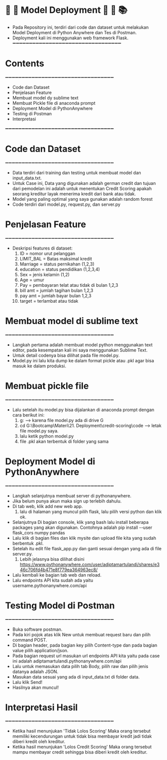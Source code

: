 # 🎈 🎉 Model Deployment 🎊 🎈 📚 

- Pada Repository ini, terdiri dari code dan dataset untuk melakukan Model Deployment di Python Anywhere dan Tes di Postman.
- Deployment kali ini menggunakan web framework Flask.
➖➖➖➖➖➖➖➖➖➖➖➖➖➖➖➖➖➖➖➖➖➖➖➖➖➖➖➖➖➖➖➖➖  

# Contents
➖➖➖➖➖➖➖➖➖➖➖➖➖➖➖➖➖➖➖➖➖➖➖➖➖➖➖➖➖➖➖➖➖  

- Code dan Dataset
- Penjelasan Feature
- Membuat model dy sublime text
- Membuat Pickle file di anaconda prompt 
- Deployment Model di PythonAnywhere
- Testing di Postman
- Interpretasi

➖➖➖➖➖➖➖➖➖➖➖➖➖➖➖➖➖➖➖➖➖➖➖➖➖➖➖➖➖➖➖➖➖

# Code dan Dataset
➖➖➖➖➖➖➖➖➖➖➖➖➖➖➖➖➖➖➖➖➖➖➖➖➖➖➖➖➖➖➖➖➖

- Data terdiri dari training dan testing untuk membuat model dan input_data.txt.
- Untuk Case ini, Data yang digunakan adalah german credit dan tujuan dari pemodelan ini adalah untuk menentukan Credit Scoring apakah seorang kreditur layak menerima kredit dari bank atau tidak.
- Model yang paling optimal yang saya gunakan adalah random forest
- Code terdiri dari model.py, request.py, dan server.py

# Penjelasan Feature
➖➖➖➖➖➖➖➖➖➖➖➖➖➖➖➖➖➖➖➖➖➖➖➖➖➖➖➖➖➖➖➖➖
- Deskripsi features di dataset:
    1. ID = nomor urut pelanggan
    2. LIMIT_BAL = Batas maksimal kredit
    3. Marriage = status pernikahan (1,2,3)
    4. education = status pendidikan (1,2,3,4)
    5. Sex = jenis kelamin (1,2)
    6. Age = umur
    7. Pay = pembayaran telat atau tidak di bulan 1,2,3
    8. bill amt = jumlah tagihan bulan 1,2,3
    9. pay amt = jumlah bayar bulan 1,2,3
    10. target = terlambat atau tidak

# Membuat model di sublime text
➖➖➖➖➖➖➖➖➖➖➖➖➖➖➖➖➖➖➖➖➖➖➖➖➖➖➖➖➖➖➖➖➖

- Langkah pertama adalah membuat model python menggunakan text editor, pada kesempatan kali ini saya menggunakan Sublime Text.
- Untuk detail codenya bisa dilihat pada file model.py.
- Model.py ini lalu kita dump ke dalam format pickle atau .pkl agar bisa masuk ke dalam produksi.

# Membuat pickle file
➖➖➖➖➖➖➖➖➖➖➖➖➖➖➖➖➖➖➖➖➖➖➖➖➖➖➖➖➖➖➖➖➖

- Lalu setelah itu model.py bisa dijalankan di anaconda prompt dengan cara berikut ini:
  1. g: --> karena file model.py ada di drive G
  2. cd G:\Bootcamp\Materi\21. Deployment\credit-scoring\code --> letak file model.py saya.
  3. lalu ketik python model.py
  4. file .pkl akan terbentuk di folder yang sama
  
# Deployment Model di PythonAnywhere
➖➖➖➖➖➖➖➖➖➖➖➖➖➖➖➖➖➖➖➖➖➖➖➖➖➖➖➖➖➖➖➖➖

- Langkah selanjutnya membuat server di pythonanywhere.
- Jika belum punya akun maka sign up terlebih dahulu.
- Di tab web, klik add new web app.
  1. lalu di halaman yang muncul pilih flask, lalu pilih versi python dan klik ok.
- Selanjutnya Di bagian console, klik yang bash lalu install beberapa packages yang akan digunakan. Contohnya adalah pip install --user flask_cors numpy pandas
- Lalu klik di bagian files dan klik mysite dan upload file kita yang sudah berbentuk .pkl.
- Setelah itu edit file flask_app.py dan ganti sesuai dengan yang ada di file server.py.
    1. Lebih jelasnya bisa dilihat disini https://www.pythonanywhere.com/user/adiptamartulandi/shares/e346c706fd4b471e8f779ea364963ec8/
- Lalu kembali ke bagian tab web dan reload.
- Lalu endpoints API kita sudah ada yaitu username.pythonanywhere.com/api

# Testing Model di Postman
➖➖➖➖➖➖➖➖➖➖➖➖➖➖➖➖➖➖➖➖➖➖➖➖➖➖➖➖➖➖➖➖➖

- Buka software postman.
- Pada kiri pojok atas klik New untuk membuat request baru dan pilih command POST.
- Di bagian header, pada bagian key pilih Content-type dan pada bagian value pilih application/json.
- Pada bagian request url masukan url endpoints API kita yaitu pada case ini adalah adiptamartulandi.pythonanywhere.com/api
- Lalu untuk memasukan data pilih tab Body, pilih raw dan pilih jenis datanya adalah JSON.
- Masukan data sesuai yang ada di input_data.txt di folder data.
- Lalu klik Send!
- Hasilnya akan muncul!

# Interpretasi Hasil
➖➖➖➖➖➖➖➖➖➖➖➖➖➖➖➖➖➖➖➖➖➖➖➖➖➖➖➖➖➖➖➖➖

- Ketika hasil menunjukan 'Tidak Lolos Scoring' Maka orang tersebut memiliki kecendurungan untuk tidak bisa membayar kredit jadi tidak diberi kredit oleh kreditur.
- Ketika hasil menunjukan 'Lolos Credit Scoring' Maka orang tersebut mampu membayar credit sehingga bisa diberi kredit oleh kreditur.
